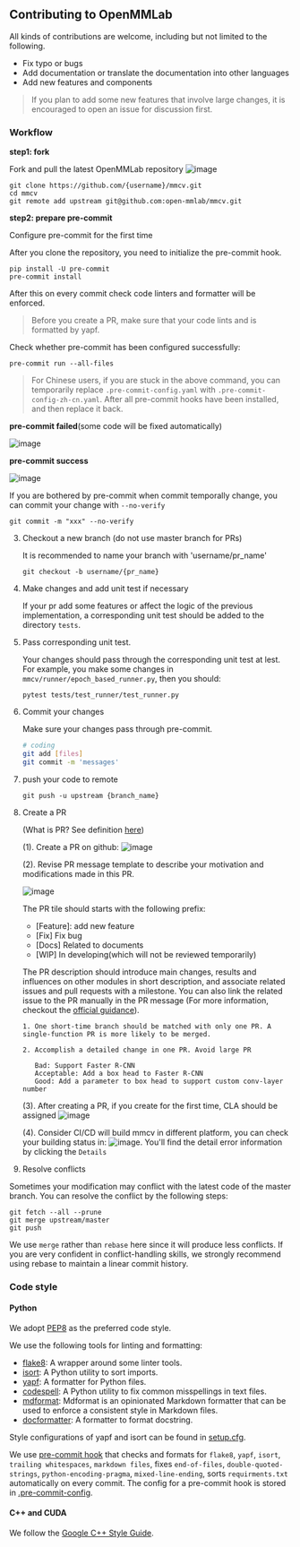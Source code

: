 ## Contributing to OpenMMLab

All kinds of contributions are welcome, including but not limited to the following.

- Fix typo or bugs
- Add documentation or translate the documentation into other languages
- Add new features and components

> If you plan to add some new features that involve large changes, it is encouraged to open an issue for discussion first.

### Workflow

**step1: fork**

Fork and pull the latest OpenMMLab repository
![image](https://user-images.githubusercontent.com/57566630/167305749-43c7f4e9-449b-4e98-ade5-0c9276d5c9ce.png)

```shell
git clone https://github.com/{username}/mmcv.git
cd mmcv
git remote add upstream git@github.com:open-mmlab/mmcv.git
```

**step2: prepare pre-commit**

Configure pre-commit for the first time

After you clone the repository, you need to initialize the pre-commit hook.

```shell
pip install -U pre-commit
pre-commit install
```

After this on every commit check code linters and formatter will be enforced.

> Before you create a PR, make sure that your code lints and is formatted by yapf.

Check whether pre-commit has been configured successfully:

```shell
pre-commit run --all-files
```

> For Chinese users, if you are stuck in the above command, you can temporarily replace `.pre-commit-config.yaml` with `.pre-commit-config-zh-cn.yaml`. After all pre-commit hooks have been installed, and then replace it back.

**pre-commit failed**(some code will be fixed automatically)

![image](https://user-images.githubusercontent.com/57566630/167306461-3cb3b5bf-d9b3-4d5a-9c0a-34cfded8dbbc.png)

**pre-commit success**

![image](https://user-images.githubusercontent.com/57566630/167306496-d2b8daf7-d72c-4129-a0e8-175f8a32cc47.png)

If you are bothered by pre-commit when commit temporally change, you can commit your change with `--no-verify`

```shell
git commit -m "xxx" --no-verify
```

3. Checkout a new branch (do not use master branch for PRs)

   It is recommended to name your branch with 'username/pr_name'

   ```shell
   git checkout -b username/{pr_name}
   ```

4. Make changes and add unit test if necessary

   If your pr add some features or affect the logic of the previous implementation, a corresponding unit test should be added to the directory `tests`.

5. Pass corresponding unit test.

   Your changes should pass through the corresponding unit test at lest. For example, you make some changes in `mmcv/runner/epoch_based_runner.py`, then you should:

   ```shell
   pytest tests/test_runner/test_runner.py
   ```

6. Commit your changes

   Make sure your changes pass through pre-commit.

   ```bash
   # coding
   git add [files]
   git commit -m 'messages'
   ```

7. push your code to remote

   ```shell
   git push -u upstream {branch_name}
   ```

8. Create a PR

   (What is PR? See definition [here](https://docs.github.com/en/github/collaborating-with-issues-and-pull-requests/about-pull-requests))

   (1). Create a PR on github:
   ![image](https://user-images.githubusercontent.com/57566630/201533288-516f7ac4-0b14-4dc8-afbd-912475c368b5.png)

   (2). Revise PR message template to describe your motivation and modifications made in this PR.

   ![image](https://user-images.githubusercontent.com/57566630/202242953-c91a18ff-e388-4ff9-8591-5fae0ead6c1e.png)

   The PR tile should starts with the following prefix:

   - \[Feature\]: add new feature
   - \[Fix\] Fix bug
   - \[Docs\] Related to documents
   - \[WIP\] In developing(which will not be reviewed temporarily)

   The PR description should introduce main changes, results and influences on other modules in short description, and associate related issues and pull requests with a milestone. You can also link the related issue to the PR manually in the PR message (For more information, checkout the
   [official guidance](https://docs.github.com/en/issues/tracking-your-work-with-issues/linking-a-pull-request-to-an-issue)).

   ```{note}
   1. One short-time branch should be matched with only one PR. A single-function PR is more likely to be merged.

   2. Accomplish a detailed change in one PR. Avoid large PR

      Bad: Support Faster R-CNN
      Acceptable: Add a box head to Faster R-CNN
      Good: Add a parameter to box head to support custom conv-layer number
   ```

   (3). After creating a PR, if you create for the first time, CLA should be assigned
   ![image](https://user-images.githubusercontent.com/57566630/167307569-a794b967-6e28-4eac-a942-00deb657815f.png)

   (4). Consider CI/CD will build mmcv in different platform, you can check your building status in:
   ![image](https://user-images.githubusercontent.com/57566630/167307490-f9ebf9fa-63c0-4d83-8ba1-081ea169eb3a.png). You'll find the detail error information by clicking the `Details`

9. Resolve conflicts

Sometimes your modification may conflict with the latest code of the master branch. You can resolve the conflict by the following steps:

```shell
git fetch --all --prune
git merge upstream/master
git push
```

We use `merge` rather than `rebase` here since it will produce less conflicts. If you are very confident in conflict-handling skills, we strongly recommend using rebase to maintain a linear commit history.

### Code style

#### Python

We adopt [PEP8](https://www.python.org/dev/peps/pep-0008/) as the preferred code style.

We use the following tools for linting and formatting:

- [flake8](https://github.com/PyCQA/flake8): A wrapper around some linter tools.
- [isort](https://github.com/timothycrosley/isort): A Python utility to sort imports.
- [yapf](https://github.com/google/yapf): A formatter for Python files.
- [codespell](https://github.com/codespell-project/codespell): A Python utility to fix common misspellings in text files.
- [mdformat](https://github.com/executablebooks/mdformat): Mdformat is an opinionated Markdown formatter that can be used to enforce a consistent style in Markdown files.
- [docformatter](https://github.com/myint/docformatter): A formatter to format docstring.

Style configurations of yapf and isort can be found in [setup.cfg](./setup.cfg).

We use [pre-commit hook](https://pre-commit.com/) that checks and formats for `flake8`, `yapf`, `isort`, `trailing whitespaces`, `markdown files`,
fixes `end-of-files`, `double-quoted-strings`, `python-encoding-pragma`, `mixed-line-ending`, sorts `requirments.txt` automatically on every commit.
The config for a pre-commit hook is stored in [.pre-commit-config](./.pre-commit-config.yaml).

#### C++ and CUDA

We follow the [Google C++ Style Guide](https://google.github.io/styleguide/cppguide.html).
